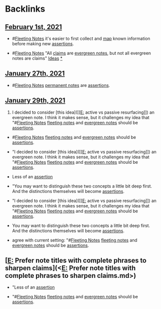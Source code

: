 
# Backlinks
## [February 1st, 2021](<February 1st, 2021.md>)
- #[Fleeting Notes](<Fleeting Notes.md>) it's easier to first collect and [map](<map.md>) known information before making new [assertions](<assertions.md>).

- #[Fleeting Notes](<Fleeting Notes.md>) "All [claims](<claims.md>) are [evergreen notes](<evergreen notes.md>), but not all evergreen notes are claims" [Ideas](<Ideas.md>) [*]([assertions](<assertions.md>))

## [January 27th, 2021](<January 27th, 2021.md>)
- #[Fleeting Notes](<Fleeting Notes.md>) [permanent notes](<permanent notes.md>) are [assertions](<assertions.md>).

## [January 29th, 2021](<January 29th, 2021.md>)
1. I decided to consider [this idea]([[[E:](<[[E:.md>) active vs passive resurfacing]]) an evergreen note. I think it makes sense, but it challenges my idea that "#[Fleeting Notes](<Fleeting Notes.md>) [fleeting notes](<fleeting notes.md>) and [evergreen notes](<evergreen notes.md>) should be [assertions](<assertions.md>).

- #[Fleeting Notes](<Fleeting Notes.md>) [fleeting notes](<fleeting notes.md>) and [evergreen notes](<evergreen notes.md>) should be [assertions](<assertions.md>).

- "I decided to consider [this idea]([[[E:](<[[E:.md>) active vs passive resurfacing]]) an evergreen note. I think it makes sense, but it challenges my idea that "#[Fleeting Notes](<Fleeting Notes.md>) [fleeting notes](<fleeting notes.md>) and [evergreen notes](<evergreen notes.md>) should be [assertions](<assertions.md>).

- Less of an [assertion]([assertions](<assertions.md>))

- "You may want to distinguish these two concepts a little bit deep first. And the distinctions themselves will become [assertions](<assertions.md>).

- "I decided to consider [this idea]([[[E:](<[[E:.md>) active vs passive resurfacing]]) an evergreen note. I think it makes sense, but it challenges my idea that "#[Fleeting Notes](<Fleeting Notes.md>) [fleeting notes](<fleeting notes.md>) and [evergreen notes](<evergreen notes.md>) should be [assertions](<assertions.md>).

- You may want to distinguish these two concepts a little bit deep first. And the distinctions themselves will become [assertions](<assertions.md>).

- agree with current setting: "#[Fleeting Notes](<Fleeting Notes.md>) [fleeting notes](<fleeting notes.md>) and [evergreen notes](<evergreen notes.md>) should be [assertions](<assertions.md>).

## [[E:](<[E:.md>) Prefer note titles with complete phrases to sharpen claims](<[E:](<E:.md>) Prefer note titles with complete phrases to sharpen claims.md>)
- "Less of an [assertion]([assertions](<assertions.md>))

- "#[Fleeting Notes](<Fleeting Notes.md>) [fleeting notes](<fleeting notes.md>) and [evergreen notes](<evergreen notes.md>) should be [assertions](<assertions.md>).

